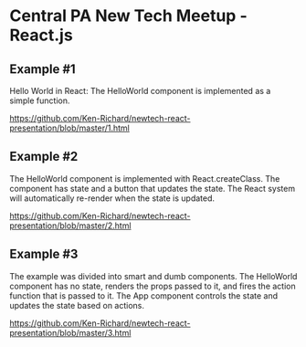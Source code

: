 # Central PA New Tech Meetup - React.js

## Example #1
Hello World in React: The HelloWorld component is implemented as a simple function.

https://github.com/Ken-Richard/newtech-react-presentation/blob/master/1.html

## Example #2
The HelloWorld component is implemented with React.createClass. The component has state and a button that updates the state. The React system will automatically re-render when the state is updated.

https://github.com/Ken-Richard/newtech-react-presentation/blob/master/2.html

## Example #3
The example was divided into smart and dumb components. The HelloWorld component has no state, renders the props passed to it, and fires the action function that is passed to it. The App component controls the state and updates the state based on actions.

https://github.com/Ken-Richard/newtech-react-presentation/blob/master/3.html

